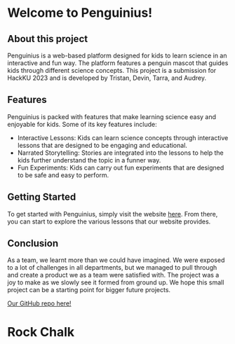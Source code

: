 <h1>Welcome to Penguinius!</h1>

<h2>About this project</h2>
Penguinius is a web-based platform designed for kids to learn science in an interactive and fun way. The platform features a penguin mascot that guides kids through different science concepts. This project is a submission for HackKU 2023 and is developed by Tristan, Devin, Tarra, and Audrey. 

<h2>Features</h2>
Penguinius is packed with features that make learning science easy and enjoyable for kids. Some of its key features include:
<ul>
<li>Interactive Lessons: Kids can learn science concepts through interactive lessons that are designed to be engaging and educational.</li>
<li>Narrated Storytelling: Stories are integrated into the lessons to help the kids further understand the topic in a funner way.</li>
<li>Fun Experiments: Kids can carry out fun experiments that are designed to be safe and easy to perform.</li>
</ul>

<h2>Getting Started</h2>
To get started with Penguinius, simply visit the website <a href = "http://penguinius.tech"> here</a>. From there, you can start to explore the various lessons that our website provides.

<h2>Conclusion</h2>
As a team, we learnt more than we could have imagined. We were exposed to a lot of challenges in all departments, but we managed to pull through and create a product we as a team were satisfied with. The project was a joy to make as we slowly see it formed from ground up. We hope this small project can be a starting point for bigger future projects. 

<a href = "TristanTjandra.github.io">Our GitHub repo here!</a>

<h1>Rock Chalk</h1>



